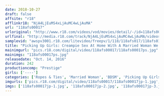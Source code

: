 ```yaml
---
date: 2018-10-27
draft: false
affsite: "r18"
afflinkr18: "NjA4LjEuMS4xLjAuMC4wLjAuMA"
url: "118afs00017"
urloriginal: "http://www.r18.com/videos/vod/movies/detail/-/id=118afs00017"
urlfinal: "http://media.r18.com/track/NjA4LjEuMS4xLjAuMC4wLjAuMA/videos/vod/movies/detail/-/id=118afs00017"
samplevid: "awspv3001.r18.com/litevideo/freepv/1/118/118afs017/118afs017_dmb_w.mp4"
title: "Picking Up Girls: Creampie Sex At Home With A Married Woman We Went Picking Up Girls And Found This Socialite Married Woman For Filming Our Home AV! While Her Husband Was Away, We Gave Her Plenty Of Filthy Creampie Sex!! 6 Married Woman Episodes In Shinjuku/Shibuya/Setagaya vol. 14"
mainimgurl: "pics.r18.com/digital/video/118afs00017/118afs00017ps.jpg"
mainimgs: "118afs00017ps.jpg"
releasedate: "Oct. 14, 2016"
duration: 242
productioncomp: "Prestige"
girls: ['----']
categories: ['Ropes & Ties', 'Married Woman', 'BDSM', 'Picking Up Girls', 'Creampie', 'Sex Toys', 'Over 4 Hours', 'Hi-Def']
imgurls: ['pics.r18.com/digital/video/118afs00017/118afs00017jp-1.jpg', 'pics.r18.com/digital/video/118afs00017/118afs00017jp-2.jpg', 'pics.r18.com/digital/video/118afs00017/118afs00017jp-3.jpg', 'pics.r18.com/digital/video/118afs00017/118afs00017jp-4.jpg', 'pics.r18.com/digital/video/118afs00017/118afs00017jp-5.jpg', 'pics.r18.com/digital/video/118afs00017/118afs00017jp-6.jpg', 'pics.r18.com/digital/video/118afs00017/118afs00017jp-7.jpg', 'pics.r18.com/digital/video/118afs00017/118afs00017jp-8.jpg', 'pics.r18.com/digital/video/118afs00017/118afs00017jp-9.jpg', 'pics.r18.com/digital/video/118afs00017/118afs00017jp-10.jpg', 'pics.r18.com/digital/video/118afs00017/118afs00017jp-11.jpg', 'pics.r18.com/digital/video/118afs00017/118afs00017jp-12.jpg', 'pics.r18.com/digital/video/118afs00017/118afs00017jp-13.jpg', 'pics.r18.com/digital/video/118afs00017/118afs00017jp-14.jpg', 'pics.r18.com/digital/video/118afs00017/118afs00017jp-15.jpg', 'pics.r18.com/digital/video/118afs00017/118afs00017jp-16.jpg', 'pics.r18.com/digital/video/118afs00017/118afs00017jp-17.jpg', 'pics.r18.com/digital/video/118afs00017/118afs00017jp-18.jpg', 'pics.r18.com/digital/video/118afs00017/118afs00017jp-19.jpg']
imgs: ['118afs00017jp-1.jpg', '118afs00017jp-2.jpg', '118afs00017jp-3.jpg', '118afs00017jp-4.jpg', '118afs00017jp-5.jpg', '118afs00017jp-6.jpg', '118afs00017jp-7.jpg', '118afs00017jp-8.jpg', '118afs00017jp-9.jpg', '118afs00017jp-10.jpg', '118afs00017jp-11.jpg', '118afs00017jp-12.jpg', '118afs00017jp-13.jpg', '118afs00017jp-14.jpg', '118afs00017jp-15.jpg', '118afs00017jp-16.jpg', '118afs00017jp-17.jpg', '118afs00017jp-18.jpg', '118afs00017jp-19.jpg']
---
```

